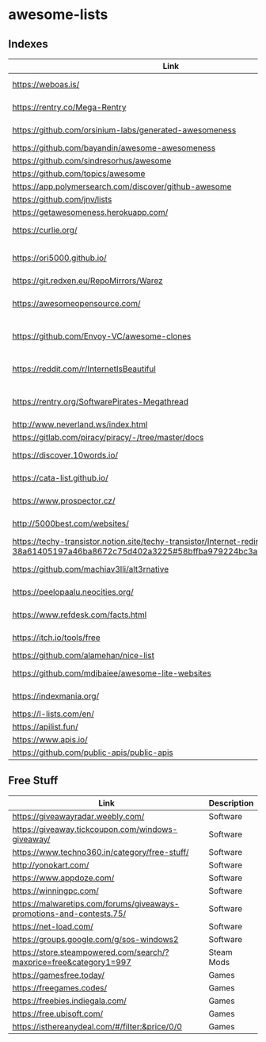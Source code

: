 # awesome-lists

## Indexes
|Link| Description |
| ------ | ------ |
|https://weboas.is/ | Startpage / Site Index |
|https://rentry.co/Mega-Rentry | Useful Rentry Index |
|https://github.com/orsinium-labs/generated-awesomeness | Autogenerated List Index |
|https://github.com/bayandin/awesome-awesomeness | List Index |
|https://github.com/sindresorhus/awesome| List Index |
|https://github.com/topics/awesome | List Index | 
|https://app.polymersearch.com/discover/github-awesome | List Index | 
|https://github.com/jnv/lists | List Index |
|https://getawesomeness.herokuapp.com/ | List Index |
|https://curlie.org/ | Topic Directory |
|https://ori5000.github.io/ | Software & Games Megathread |
|https://git.redxen.eu/RepoMirrors/Warez | Piracy Index |
|https://awesomeopensource.com/ | Open Source Software Indexes |
|https://github.com/Envoy-VC/awesome-clones | Open Source Clones of Popular Sites |
|https://reddit.com/r/InternetIsBeautiful | Helpful / Fun Sites Subreddit |
|https://rentry.org/SoftwarePirates-Megathread | Software Piracy Megathread |
|http://www.neverland.ws/index.html | Piracy Index |
|https://gitlab.com/piracy/piracy/-/tree/master/docs | Piracy Index |
|https://discover.10words.io/ | App / Tool Discovery |
|https://cata-list.github.io/ | Site / Tool Index |
|https://www.prospector.cz/ | Site / Tool Index |
|http://5000best.com/websites/ | Site / Tool Index |
|https://techy-transistor.notion.site/techy-transistor/Internet-redirections-38a61405197a46ba8672c75d402a3225#58bffba979224bc3af93f0b1b8838806 | Site / Tool Index |
|https://github.com/machiav3lli/alt3rnative | Site / Tool Index |
|https://peelopaalu.neocities.org/ | Site / Tool Index |
|https://www.refdesk.com/facts.html | Site / Tool Index |
|https://itch.io/tools/free | Site / Tool Index |
|https://github.com/alamehan/nice-list | Site Index |
|https://github.com/mdibaiee/awesome-lite-websites | Lightweight Site Index |
|https://indexmania.org/ | Link Search Index |
|https://l-lists.com/en/ | List Index |
|https://apilist.fun/ | API index |
|https://www.apis.io/ | API index |
|https://github.com/public-apis/public-apis | API index |

## Free Stuff
|Link| Description |
| ------ | ------ |
|https://giveawayradar.weebly.com/ | Software |
|https://giveaway.tickcoupon.com/windows-giveaway/ | Software |
|https://www.techno360.in/category/free-stuff/ | Software |
|http://yonokart.com/ | Software |
|https://www.appdoze.com/ | Software |
|https://winningpc.com/ | Software |
|https://malwaretips.com/forums/giveaways-promotions-and-contests.75/ | Software |
|https://net-load.com/ | Software |
|https://groups.google.com/g/sos-windows2 | Software |
|https://store.steampowered.com/search/?maxprice=free&category1=997 | Steam Mods |
|https://gamesfree.today/ | Games |
|https://freegames.codes/ | Games |
|https://freebies.indiegala.com/ | Games |
|https://free.ubisoft.com/ | Games |
|https://isthereanydeal.com/#/filter:&price/0/0 | Games |


